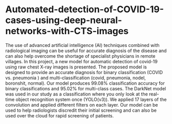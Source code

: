 # Automated-detection-of-COVID-19-cases-using-deep-neural-networks-with-CTS-images
The use of advanced artificial intelligence (AI) techniques combined with radiological imaging can be useful for accurate diagnosis of the disease and can also help overcome the shortage of specialist physicians in remote villages. In this project, a new model for automatic detection of covid-19 using raw chest X-ray images is presented. The proposed model is designed to provide an accurate diagnosis for binary classification (COVID vs. pneumonia ) and multi-classification (covid, pneumonia, nodel, boronshit, normal).  Our model produces 99.08% classification accuracy for binary classifications and 95.02% for multi-class cases. The DarkNet model was used in our study as a classification where you only look at the real-time object recognition system once (YOLO(v3)). We applied 17 layers of the convolution and applied different filters on each layer. Our model can be used to help radiologists discredit their initial screening and can also be used over the cloud for rapid screening of patients.
